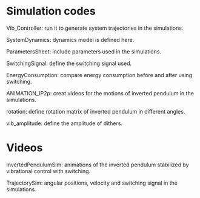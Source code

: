 # Simulation codes
Vib_Controller: run it to generate system trajectories in the simulations.

SystemDynamics: dynamics model is defined here.

ParametersSheet: include parameters used in the simulations.

SwitchingSignal: define the switching signal used.

EnergyConsumption: compare energy consumption before and after using switching.

ANIMATION_IP2p: creat videos for the motions of inverted pendulum in the simulations.

rotation: define rotation matrix of inverted pendulum in different angles.

vib_amplitude: define the amplitude of dithers.

# Videos
InvertedPendulumSim: animations of the inverted pendulum stabilized by vibrational control with switching.

TrajectorySim: angular positions, velocity and switching signal in the simulations. 
